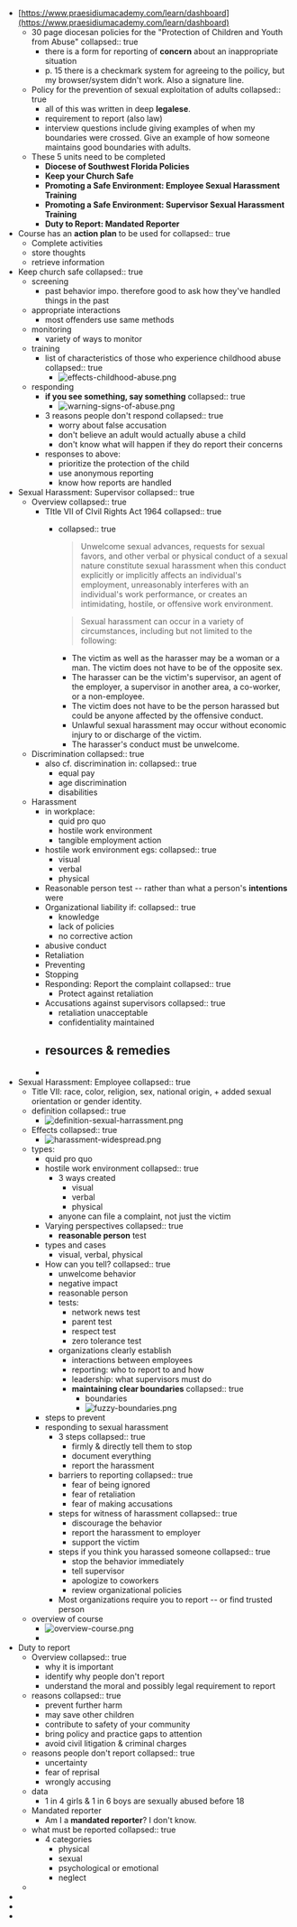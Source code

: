 - [https://www.praesidiumacademy.com/learn/dashboard](https://www.praesidiumacademy.com/learn/dashboard)
	- 30 page diocesan policies for the "Protection of Children and Youth from Abuse"
	  collapsed:: true
		- there is a form for reporting of **concern** about an inappropriate situation
		- p. 15 there is a checkmark system for agreeing to the poilicy, but my browser/system didn't work. Also a signature line.
	- Policy for the prevention of sexual exploitation of adults
	  collapsed:: true
		- all of this was written in deep **legalese**.
		- requirement to report (also law)
		- interview questions include giving examples of when my boundaries were crossed. Give an example of how someone maintains good boundaries with adults.
	- These 5 units need to be completed
		- **Diocese of Southwest Florida Policies**
		- **Keep your Church Safe**
		- **Promoting a Safe Environment: Employee Sexual Harassment Training**
		- **Promoting a Safe Environment: Supervisor Sexual Harassment Training**
		- **Duty to Report: Mandated Reporter**
- Course has an **action plan** to be used for
  collapsed:: true
	- Complete activities
	- store thoughts
	- retrieve information
- Keep church safe
  collapsed:: true
	- screening
		- past behavior impo. therefore good to ask how they've handled things in the past
	- appropriate interactions
		- most offenders use same methods
	- monitoring
		- variety of ways to monitor
	- training
		- list of characteristics of those who experience childhood abuse
		  collapsed:: true
			- ![effects-childhood-abuse.png](../assets/effects-childhood-abuse_1668968040318_0.png)
	- responding
		- **if you see something, say something**
		  collapsed:: true
			- ![warning-signs-of-abuse.png](../assets/warning-signs-of-abuse_1668968302752_0.png)
		- 3 reasons people don't respond
		  collapsed:: true
			- worry about false accusation
			- don't believe an adult would actually abuse a child
			- don't know what will happen if they do report their concerns
		- responses to above:
			- prioritize the protection of the child
			- use anonymous reporting
			- know how reports are handled
- Sexual Harassment: Supervisor
  collapsed:: true
	- Overview
	  collapsed:: true
		- TItle VII of CIvil Rights Act 1964
		  collapsed:: true
			- collapsed:: true
			  > Unwelcome sexual advances, requests for sexual favors, and other 
			  verbal or physical conduct of a sexual nature constitute sexual 
			  harassment when this conduct explicitly or implicitly affects an 
			  individual's employment, unreasonably interferes
			  with an individual's work performance, or creates an intimidating, 
			  hostile, or offensive work environment.
			  
			  > Sexual harassment can occur in a variety of circumstances, including but not limited to the following:
				- The victim as well as the harasser may be a woman or a man. The victim does not have to be of the opposite sex.
				- The harasser can be the victim's supervisor, an agent of the 
				  employer, a supervisor in another area, a co-worker, or a non-employee.
				- The victim does not have to be the person harassed but could be anyone affected by the offensive conduct.
				- Unlawful sexual harassment may occur without economic injury to or discharge of the victim.
				- The harasser's conduct must be unwelcome.
	- Discrimination
	  collapsed:: true
		- also cf. discrimination in:
		  collapsed:: true
			- equal pay
			- age discrimination
			- disabilities
	- Harassment
		- in workplace:
			- quid pro quo
			- hostile work environment
			- tangible employment action
		- hostile work environment egs:
		  collapsed:: true
			- visual
			- verbal
			- physical
		- Reasonable person test -- rather than what a person's **intentions** were
		- Organizational liability if:
		  collapsed:: true
			- knowledge
			- lack of policies
			- no corrective action
		- abusive conduct
		- Retaliation
		- Preventing
		- Stopping
		- Responding: Report the complaint
		  collapsed:: true
			- Protect against retaliation
		- Accusations against supervisors
		  collapsed:: true
			- retaliation unacceptable
			- confidentiality maintained
		- resources & remedies
			-
		-
- Sexual Harassment: Employee
  collapsed:: true
	- Title VII: race, color, religion, sex, national origin, + added sexual orientation or gender identity.
	- definition
	  collapsed:: true
		- ![definition-sexual-harrassment.png](../assets/definition-sexual-harrassment_1668982967296_0.png)
	- Effects
	  collapsed:: true
		- ![harassment-widespread.png](../assets/harassment-widespread_1668983119039_0.png)
	- types:
		- quid pro quo
		- hostile work environment
		  collapsed:: true
			- 3 ways created
				- visual
				- verbal
				- physical
			- anyone can file a complaint, not just the victim
		- Varying perspectives
		  collapsed:: true
			- **reasonable person** test
		- types and cases
			- visual, verbal, physical
		- How can  you tell?
		  collapsed:: true
			- unwelcome behavior
			- negative impact
			- reasonable person
			- tests:
				- network news test
				- parent test
				- respect test
				- zero tolerance test
			- organizations clearly establish
				- interactions between employees
				- reporting: who to report to and how
				- leadership: what supervisors must do
				- **maintaining clear boundaries**
				  collapsed:: true
					- boundaries
					- ![fuzzy-boundaries.png](../assets/fuzzy-boundaries_1668984441018_0.png)
		- steps to prevent
		- responding to sexual harassment
			- 3 steps
			  collapsed:: true
				- firmly & directly tell them to stop
				- document everything
				- report the harassment
			- barriers to reporting
			  collapsed:: true
				- fear of being ignored
				- fear of retaliation
				- fear of making accusations
			- steps for witness of harassment
			  collapsed:: true
				- discourage the behavior
				- report the harassment to employer
				- support the victim
			- steps if you think you harassed someone
			  collapsed:: true
				- stop the behavior immediately
				- tell supervisor
				- apologize to coworkers
				- review organizational policies
			- Most organizations require you to report -- or find trusted person
	- overview of course
		- ![overview-course.png](../assets/overview-course_1668985702694_0.png)
		-
- Duty to report
	- Overview
	  collapsed:: true
		- why it is important
		- identify why people don't report
		- understand the moral and possibly legal requirement to report
	- reasons
	  collapsed:: true
		- prevent further harm
		- may save other children
		- contribute to safety of your community
		- bring policy and practice gaps to attention
		- avoid civil litigation & criminal charges
	- reasons people don't report
	  collapsed:: true
		- uncertainty
		- fear of reprisal
		- wrongly accusing
	- data
		- 1 in 4 girls & 1 in 6 boys are sexually abused before 18
	- Mandated reporter
		- Am I a **mandated reporter**? I don't know.
	- what must be reported
	  collapsed:: true
		- 4 categories
			- physical
			- sexual
			- psychological or emotional
			- neglect
	-
-
-
-